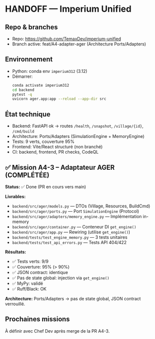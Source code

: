 # HANDOFF — Imperium Unified

## Repo & branches

- Repo: https://github.com/TemaxDev/imperium-unified
- Branch active: feat/A4-adapter-ager (Architecture Ports/Adapters)

## Environnement

- Python: conda env `imperium312` (3.12)
- Démarrer:
  ```bash
  conda activate imperium312
  cd backend
  pytest -q
  uvicorn ager.app:app --reload --app-dir src
  ```

## État technique

- Backend: FastAPI ok → routes `/health`, `/snapshot`, `/village/{id}`, `/cmd/build`
- Architecture: Ports/Adapters (SimulationEngine + MemoryEngine)
- Tests: 9 verts, couverture 95%
- Frontend: Vite/React structuré (non branché)
- CI: backend, frontend, PR checks, CodeQL

## ✅ Mission A4-3 – Adaptateur AGER (COMPLÉTÉE)

**Status:** ✅ Done (PR en cours vers main)

**Livrables:**
- `backend/src/ager/models.py` — DTOs (Village, Resources, BuildCmd)
- `backend/src/ager/ports.py` — Port `SimulationEngine` (Protocol)
- `backend/src/ager/adapters/memory_engine.py` — Implémentation in-memory
- `backend/src/ager/container.py` — Conteneur DI `get_engine()`
- `backend/src/ager/app.py` — Rewiring (utilise `get_engine()`)
- `backend/tests/test_engine_memory.py` — 3 tests unitaires
- `backend/tests/test_api_errors.py` — Tests API 404/422

**Résultats:**
- ✅ Tests verts: 9/9
- ✅ Couverture: 95% (> 90%)
- ✅ JSON contract: identique
- ✅ Pas de state global: injection via `get_engine()`
- ✅ MyPy: validé
- ✅ Ruff/Black: OK

**Architecture:** Ports/Adapters → pas de state global, JSON contract verrouillé.

## Prochaines missions

À définir avec Chef Dev après merge de la PR A4-3.

